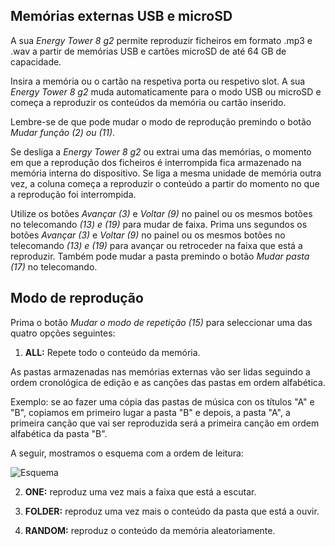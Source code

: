 ## Memórias externas USB e microSD

A sua *Energy Tower 8 g2* permite reproduzir ficheiros em formato .mp3 e .wav a partir de memórias USB e cartões microSD de até 64 GB de capacidade.

Insira a memória ou o cartão na respetiva porta ou respetivo slot. A sua *Energy Tower 8 g2* muda automaticamente para o modo USB ou microSD e começa a reproduzir os conteúdos da memória ou cartão inserido.

Lembre-se de que pode mudar o modo de reprodução premindo o botão *Mudar função (2) ou (11)*. 

Se desliga a *Energy Tower 8 g2* ou extrai uma das memórias, o momento em que a reprodução dos ficheiros é interrompida fica armazenado na memória interna do dispositivo. Se liga a mesma unidade de memória outra vez, a coluna começa a reproduzir o conteúdo a partir do momento no que a reprodução foi interrompida.

Utilize os botões *Avançar (3)* e *Voltar (9)* no painel ou os mesmos botões no telecomando *(13) e (19)* para mudar de faixa. Prima uns segundos os botões *Avançar (3)* e *Voltar (9)* no painel ou os mesmos botões no telecomando *(13) e (19)* para avançar ou retroceder na faixa que está a reproduzir.
Também pode mudar a pasta premindo o botão *Mudar pasta (17)* no telecomando.

## Modo de reprodução

Prima o botão *Mudar o modo de repetição (15)* para seleccionar uma das quatro opções seguintes:

1) **ALL:** Repete todo o conteúdo da memória. 

As pastas armazenadas nas memórias externas vão ser lidas seguindo a ordem cronológica de edição e as canções das pastas em ordem alfabética.

Exemplo: se ao fazer uma cópia das pastas de música con os títulos "A" e "B", copiamos em primeiro lugar a pasta "B" e depois, a pasta "A", a primeira canção que vai ser reproduzida será a primeira canção em ordem alfabética da pasta "B".

   A seguir, mostramos o esquema com a ordem de leitura:

   ![Esquema](http://static.energysistem.com/images/manuals/42260/5492cea8f11f3.jpg)

2) **ONE:** reproduz uma vez mais a faixa que está a escutar.

2) **FOLDER:** reproduz uma vez mais o conteúdo da pasta que está a ouvir.

3) **RANDOM:** reproduz o conteúdo da memória aleatoriamente. 



